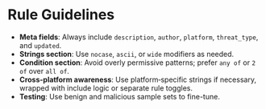 # Rule Guidelines

- **Meta fields**: Always include `description`, `author`, `platform`, `threat_type`, and `updated`.
- **Strings section**: Use `nocase`, `ascii`, or `wide` modifiers as needed.
- **Condition section**: Avoid overly permissive patterns; prefer `any of` or `2 of` over `all of`.
- **Cross-platform awareness**: Use platform‑specific strings if necessary, wrapped with include logic or separate rule toggles.
- **Testing**: Use benign and malicious sample sets to fine-tune.
